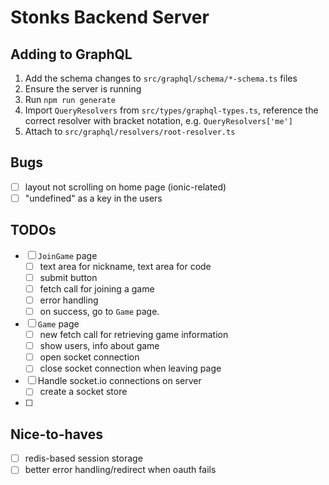 # Stonks Backend Server

## Adding to GraphQL

1. Add the schema changes to `src/graphql/schema/*-schema.ts` files
1. Ensure the server is running
1. Run `npm run generate`
1. Import `QueryResolvers` from `src/types/graphql-types.ts`, reference the correct resolver with bracket notation, e.g. `QueryResolvers['me']`
1. Attach to `src/graphql/resolvers/root-resolver.ts`

## Bugs

- [ ] layout not scrolling on home page (ionic-related)
- [ ] "undefined" as a key in the users

## TODOs

- [ ] `JoinGame` page
  - [ ] text area for nickname, text area for code
  - [ ] submit button
  - [ ] fetch call for joining a game
  - [ ] error handling
  - [ ] on success, go to `Game` page.
- [ ] `Game` page
  - [ ] new fetch call for retrieving game information
  - [ ] show users, info about game
  - [ ] open socket connection
  - [ ] close socket connection when leaving page
- [ ] Handle socket.io connections on server
  - [ ] create a socket store
- [ ]

## Nice-to-haves

- [ ] redis-based session storage
- [ ] better error handling/redirect when oauth fails
